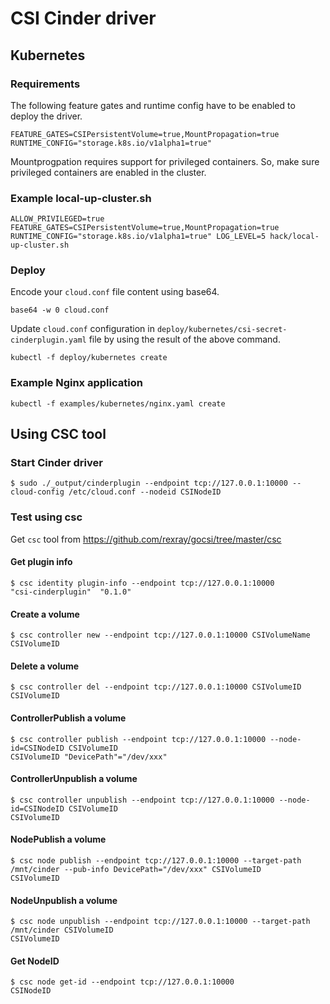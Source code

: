 # CSI Cinder driver

## Kubernetes

### Requirements

The following feature gates and runtime config have to be enabled to deploy the driver.

```
FEATURE_GATES=CSIPersistentVolume=true,MountPropagation=true
RUNTIME_CONFIG="storage.k8s.io/v1alpha1=true"
```

Mountprogpation requires support for privileged containers. So, make sure privileged containers are enabled in the cluster.

### Example local-up-cluster.sh

```ALLOW_PRIVILEGED=true FEATURE_GATES=CSIPersistentVolume=true,MountPropagation=true RUNTIME_CONFIG="storage.k8s.io/v1alpha1=true" LOG_LEVEL=5 hack/local-up-cluster.sh```

### Deploy

Encode your ```cloud.conf``` file content using base64.

```base64 -w 0 cloud.conf```

Update ```cloud.conf``` configuration in ```deploy/kubernetes/csi-secret-cinderplugin.yaml``` file
by using the result of the above command.

```kubectl -f deploy/kubernetes create```

### Example Nginx application

```kubectl -f examples/kubernetes/nginx.yaml create```

## Using CSC tool

### Start Cinder driver
```
$ sudo ./_output/cinderplugin --endpoint tcp://127.0.0.1:10000 --cloud-config /etc/cloud.conf --nodeid CSINodeID
```

### Test using csc
Get ```csc``` tool from https://github.com/rexray/gocsi/tree/master/csc

#### Get plugin info
```
$ csc identity plugin-info --endpoint tcp://127.0.0.1:10000
"csi-cinderplugin"	"0.1.0"
```

#### Create a volume
```
$ csc controller new --endpoint tcp://127.0.0.1:10000 CSIVolumeName
CSIVolumeID
```

#### Delete a volume
```
$ csc controller del --endpoint tcp://127.0.0.1:10000 CSIVolumeID
CSIVolumeID
```

#### ControllerPublish a volume
```
$ csc controller publish --endpoint tcp://127.0.0.1:10000 --node-id=CSINodeID CSIVolumeID
CSIVolumeID	"DevicePath"="/dev/xxx"
```

#### ControllerUnpublish a volume
```
$ csc controller unpublish --endpoint tcp://127.0.0.1:10000 --node-id=CSINodeID CSIVolumeID
CSIVolumeID
```

#### NodePublish a volume
```
$ csc node publish --endpoint tcp://127.0.0.1:10000 --target-path /mnt/cinder --pub-info DevicePath="/dev/xxx" CSIVolumeID
CSIVolumeID
```

#### NodeUnpublish a volume
```
$ csc node unpublish --endpoint tcp://127.0.0.1:10000 --target-path /mnt/cinder CSIVolumeID
CSIVolumeID
```

#### Get NodeID
```
$ csc node get-id --endpoint tcp://127.0.0.1:10000
CSINodeID
```
